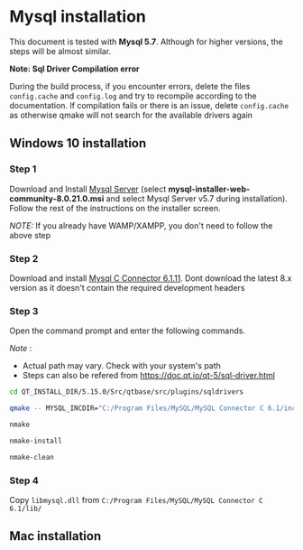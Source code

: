 # Mysql installation

This document is tested with **Mysql 5.7**. Although for higher versions, the steps will be almost similar.

**Note: Sql Driver Compilation error**

During the build process, if you encounter errors, delete the files `config.cache` and `config.log` and try to recompile according to the documentation. If compilation fails or there is an issue, delete `config.cache` as otherwise qmake will not search for the available drivers again

## Windows 10 installation

### Step 1

Download and Install [Mysql Server](https://dev.mysql.com/downloads/installer/) (select **mysql-installer-web-community-8.0.21.0.msi** and select Mysql Server v5.7 during installation). Follow the rest of the instructions on the installer screen.

_NOTE:_ If you already have WAMP/XAMPP, you don't need to follow the above step

### Step 2

Download and install [Mysql C Connector 6.1.11](https://downloads.mysql.com/archives/c-c/). Dont download the latest 8.x version as it doesn't contain the required development headers

### Step 3

Open the command prompt and enter the following commands.

_Note_ :

-   Actual path may vary. Check with your system's path
-   Steps can also be refered from https://doc.qt.io/qt-5/sql-driver.html

```sh
cd QT_INSTALL_DIR/5.15.0/Src/qtbase/src/plugins/sqldrivers

qmake -- MYSQL_INCDIR="C:/Program Files/MySQL/MySQL Connector C 6.1/include" MYSQL_LIBDIR="C:/Program Files/MySQL/MySQL Connector C 6.1/lib"

nmake

nmake-install

nmake-clean
```

### Step 4

Copy `libmysql.dll` from `C:/Program Files/MySQL/MySQL Connector C 6.1/lib/`

## Mac installation
